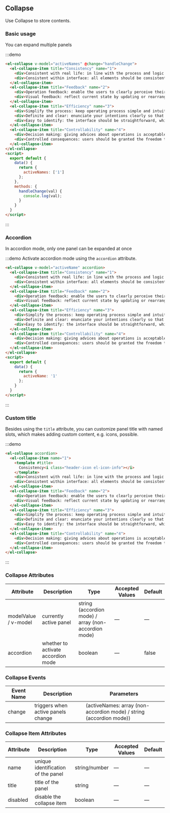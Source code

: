 ## Collapse

Use Collapse to store contents.

### Basic usage

You can expand multiple panels

:::demo
```html
<el-collapse v-model="activeNames" @change="handleChange">
  <el-collapse-item title="Consistency" name="1">
    <div>Consistent with real life: in line with the process and logic of real life, and comply with languages and habits that the users are used to;</div>
    <div>Consistent within interface: all elements should be consistent, such as: design style, icons and texts, position of elements, etc.</div>
  </el-collapse-item>
  <el-collapse-item title="Feedback" name="2">
    <div>Operation feedback: enable the users to clearly perceive their operations by style updates and interactive effects;</div>
    <div>Visual feedback: reflect current state by updating or rearranging elements of the page.</div>
  </el-collapse-item>
  <el-collapse-item title="Efficiency" name="3">
    <div>Simplify the process: keep operating process simple and intuitive;</div>
    <div>Definite and clear: enunciate your intentions clearly so that the users can quickly understand and make decisions;</div>
    <div>Easy to identify: the interface should be straightforward, which helps the users to identify and frees them from memorizing and recalling.</div>
  </el-collapse-item>
  <el-collapse-item title="Controllability" name="4">
    <div>Decision making: giving advices about operations is acceptable, but do not make decisions for the users;</div>
    <div>Controlled consequences: users should be granted the freedom to operate, including canceling, aborting or terminating current operation.</div>
  </el-collapse-item>
</el-collapse>
<script>
  export default {
    data() {
      return {
        activeNames: ['1']
      };
    },
    methods: {
      handleChange(val) {
        console.log(val);
      }
    }
  }
</script>
```
:::

### Accordion

In accordion mode, only one panel can be expanded at once

:::demo Activate accordion mode using the `accordion` attribute.
```html
<el-collapse v-model="activeName" accordion>
  <el-collapse-item title="Consistency" name="1">
    <div>Consistent with real life: in line with the process and logic of real life, and comply with languages and habits that the users are used to;</div>
    <div>Consistent within interface: all elements should be consistent, such as: design style, icons and texts, position of elements, etc.</div>
  </el-collapse-item>
  <el-collapse-item title="Feedback" name="2">
    <div>Operation feedback: enable the users to clearly perceive their operations by style updates and interactive effects;</div>
    <div>Visual feedback: reflect current state by updating or rearranging elements of the page.</div>
  </el-collapse-item>
  <el-collapse-item title="Efficiency" name="3">
    <div>Simplify the process: keep operating process simple and intuitive;</div>
    <div>Definite and clear: enunciate your intentions clearly so that the users can quickly understand and make decisions;</div>
    <div>Easy to identify: the interface should be straightforward, which helps the users to identify and frees them from memorizing and recalling.</div>
  </el-collapse-item>
  <el-collapse-item title="Controllability" name="4">
    <div>Decision making: giving advices about operations is acceptable, but do not make decisions for the users;</div>
    <div>Controlled consequences: users should be granted the freedom to operate, including canceling, aborting or terminating current operation.</div>
  </el-collapse-item>
</el-collapse>
<script>
  export default {
    data() {
      return {
        activeName: '1'
      };
    }
  }
</script>
```
:::

### Custom title

Besides using the `title` attribute, you can customize panel title with named slots, which makes adding custom content, e.g. icons, possible.

:::demo
```html
<el-collapse accordion>
  <el-collapse-item name="1">
    <template #title>
      Consistency<i class="header-icon el-icon-info"></i>
    </template>
    <div>Consistent with real life: in line with the process and logic of real life, and comply with languages and habits that the users are used to;</div>
    <div>Consistent within interface: all elements should be consistent, such as: design style, icons and texts, position of elements, etc.</div>
  </el-collapse-item>
  <el-collapse-item title="Feedback" name="2">
    <div>Operation feedback: enable the users to clearly perceive their operations by style updates and interactive effects;</div>
    <div>Visual feedback: reflect current state by updating or rearranging elements of the page.</div>
  </el-collapse-item>
  <el-collapse-item title="Efficiency" name="3">
    <div>Simplify the process: keep operating process simple and intuitive;</div>
    <div>Definite and clear: enunciate your intentions clearly so that the users can quickly understand and make decisions;</div>
    <div>Easy to identify: the interface should be straightforward, which helps the users to identify and frees them from memorizing and recalling.</div>
  </el-collapse-item>
  <el-collapse-item title="Controllability" name="4">
    <div>Decision making: giving advices about operations is acceptable, but do not make decisions for the users;</div>
    <div>Controlled consequences: users should be granted the freedom to operate, including canceling, aborting or terminating current operation.</div>
  </el-collapse-item>
</el-collapse>
```
:::

### Collapse Attributes
| Attribute      | Description          | Type      | Accepted Values       | Default  |
|---------- |-------------- |---------- |--------------------------------  |-------- |
| modelValue / v-model | currently active panel | string (accordion mode) / array (non-accordion mode) | — | — |
| accordion | whether to activate accordion mode | boolean | — | false |

### Collapse Events
| Event Name | Description | Parameters |
|---------|---------|---------|
| change | triggers when active panels change | (activeNames: array (non-accordion mode) / string (accordion mode)) |

### Collapse Item Attributes
| Attribute      | Description          | Type      | Accepted Values       | Default  |
|---------- |-------------- |---------- |--------------------------------  |-------- |
| name      | unique identification of the panel | string/number | — | — |
| title     | title of the panel                 | string        | — | — |
| disabled  | disable the collapse item          | boolean       | — | — |
